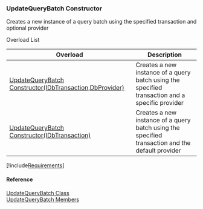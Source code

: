 ﻿### UpdateQueryBatch Constructor

Creates a new instance of a query batch using the specified transaction and optional provider

Overload List

| Overload | Description |
| --- | --- |
| [UpdateQueryBatch Constructor(IDbTransaction,DbProvider)](FChoice.Common~FChoice.Common.Data.UpdateQueryBatch~_ctor(IDbTransaction,DbProvider).md) | Creates a new instance of a query batch using the specified transaction and a specific provider   |
| [UpdateQueryBatch Constructor(IDbTransaction)](FChoice.Common~FChoice.Common.Data.UpdateQueryBatch~_ctor(IDbTransaction).md) | Creates a new instance of a query batch using the specified transaction and the default provider   |

[!include[Requirements](../partials/requirements.md)]



#### Reference

[UpdateQueryBatch Class](FChoice.Common~FChoice.Common.Data.UpdateQueryBatch.md)  
[UpdateQueryBatch Members](FChoice.Common~FChoice.Common.Data.UpdateQueryBatch_members.md)